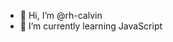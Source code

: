- 👋 Hi, I’m @rh-calvin
- 🌱 I’m currently learning JavaScript

<!---
rh-calvin/rh-calvin is a ✨ special ✨ repository because its `README.md` (this file) appears on your GitHub profile.
You can click the Preview link to take a look at your changes.
--->
